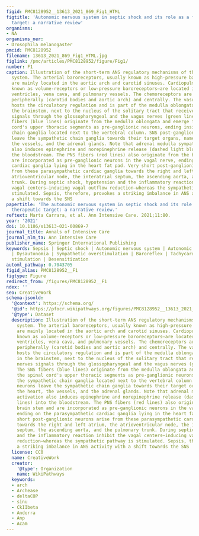 ```yaml
---
figid: PMC8128952__13613_2021_869_Fig1_HTML
figtitle: 'Autonomic nervous system in septic shock and its role as a future therapeutic
  target: a narrative review'
organisms:
- NA
organisms_ner:
- Drosophila melanogaster
pmcid: PMC8128952
filename: 13613_2021_869_Fig1_HTML.jpg
figlink: /pmc/articles/PMC8128952/figure/Fig1/
number: F1
caption: Illustration of the short-term ANS regulatory mechanisms of the cardiovascular
  system. The arterial baroreceptors, usually known as high-pressure baroreceptors,
  are mainly located in the aortic arch and carotid sinuses. Cardiopulmonary baroreceptors—also
  known as volume-receptors or low-pressure baroreceptors—are located in the atria,
  ventricles, vena cava, and pulmonary vessels. The chemoreceptors are located both
  peripherally (carotid bodies and aortic arch) and centrally. The vasomotor center
  hosts the circulatory regulation and is part of the medulla oblongata located in
  the brainstem, next to the nucleus of the solitary tract that receives sensory nerves
  signals through the glossopharyngeal and the vagus nerves (green lines). The SNS
  fibers (blue lines) originate from the medulla oblongata and emerge from the spinal
  cord's upper thoracic segments as pre-ganglionic neurons, ending inside the sympathetic
  chain ganglia located next to the vertebral column. SNS post-ganglionic neurons
  leave the sympathetic chain ganglia towards their target organs, namely the heart,
  the vessels, and the adrenal glands. Note that adrenal medulla sympathetic activation
  also induces epinephrine and norepinephrine release (dashed light blue lines) into
  the bloodstream. The PNS fibers (red lines) also originate from the brain stem and
  are incorporated as pre-ganglionic neurons in the vagal nerve, ending on the parasympathetic
  cardiac ganglia lying in the heart fat pad. Very short post-ganglionic neurons arise
  from these parasympathetic cardiac ganglia towards the right and left atrium, the
  atrioventricular node, the interatrial septum, the ascending aorta, and the pulmonary
  trunk. During septic shock, hypotension and the inflammatory reaction inhibit the
  vagal centers—inducing vagal outflow reduction—whereas the sympathetic pathway is
  stimulated. Sepsis, therefore, provokes a striking imbalance in ANS activity with
  a shift towards the SNS
papertitle: 'The autonomic nervous system in septic shock and its role as a future
  therapeutic target: a narrative review.'
reftext: Marta Carrara, et al. Ann Intensive Care. 2021;11:80.
year: '2021'
doi: 10.1186/s13613-021-00869-7
journal_title: Annals of Intensive Care
journal_nlm_ta: Ann Intensive Care
publisher_name: Springer International Publishing
keywords: Sepsis | Septic shock | Autonomic nervous system | Autonomic dysfunction
  | Dysautonomia | Sympathetic overstimulation | Baroreflex | Tachycardia | Vagal
  stimulation | Desensitization
automl_pathway: 0.7043705
figid_alias: PMC8128952__F1
figtype: Figure
redirect_from: /figures/PMC8128952__F1
ndex: ''
seo: CreativeWork
schema-jsonld:
  '@context': https://schema.org/
  '@id': https://pfocr.wikipathways.org/figures/PMC8128952__13613_2021_869_Fig1_HTML.html
  '@type': Dataset
  description: Illustration of the short-term ANS regulatory mechanisms of the cardiovascular
    system. The arterial baroreceptors, usually known as high-pressure baroreceptors,
    are mainly located in the aortic arch and carotid sinuses. Cardiopulmonary baroreceptors—also
    known as volume-receptors or low-pressure baroreceptors—are located in the atria,
    ventricles, vena cava, and pulmonary vessels. The chemoreceptors are located both
    peripherally (carotid bodies and aortic arch) and centrally. The vasomotor center
    hosts the circulatory regulation and is part of the medulla oblongata located
    in the brainstem, next to the nucleus of the solitary tract that receives sensory
    nerves signals through the glossopharyngeal and the vagus nerves (green lines).
    The SNS fibers (blue lines) originate from the medulla oblongata and emerge from
    the spinal cord's upper thoracic segments as pre-ganglionic neurons, ending inside
    the sympathetic chain ganglia located next to the vertebral column. SNS post-ganglionic
    neurons leave the sympathetic chain ganglia towards their target organs, namely
    the heart, the vessels, and the adrenal glands. Note that adrenal medulla sympathetic
    activation also induces epinephrine and norepinephrine release (dashed light blue
    lines) into the bloodstream. The PNS fibers (red lines) also originate from the
    brain stem and are incorporated as pre-ganglionic neurons in the vagal nerve,
    ending on the parasympathetic cardiac ganglia lying in the heart fat pad. Very
    short post-ganglionic neurons arise from these parasympathetic cardiac ganglia
    towards the right and left atrium, the atrioventricular node, the interatrial
    septum, the ascending aorta, and the pulmonary trunk. During septic shock, hypotension
    and the inflammatory reaction inhibit the vagal centers—inducing vagal outflow
    reduction—whereas the sympathetic pathway is stimulated. Sepsis, therefore, provokes
    a striking imbalance in ANS activity with a shift towards the SNS
  license: CC0
  name: CreativeWork
  creator:
    '@type': Organization
    name: WikiPathways
  keywords:
  - arch
  - Archease
  - deltaCOP
  - sinu
  - CkIIbeta
  - Andorra
  - Anp
  - Acam
---
```

